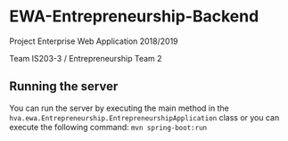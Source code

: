 # EWA-Entrepreneurship-Backend

Project Enterprise Web Application 2018/2019

Team IS203-3 / Entrepreneurship Team 2

## Running the server

You can run the server by executing the main method in the `hva.ewa.Entrepreneurship.EntrepreneurshipApplication` class or you can execute the following command:
`mvn spring-boot:run`
